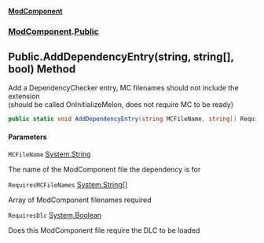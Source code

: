 #### [ModComponent](index.md 'index')
### [ModComponent](index.md#ModComponent 'ModComponent').[Public](Public.md 'ModComponent.Public')

## Public.AddDependencyEntry(string, string[], bool) Method

Add a DependencyChecker entry, MC filenames should not include the extension  
(should be called OnInitializeMelon, does not require MC to be ready)

```csharp
public static void AddDependencyEntry(string MCFileName, string[] RequiresMCFileNames, bool RequiresDlc=false);
```
#### Parameters

<a name='ModComponent.Public.AddDependencyEntry(string,string[],bool).MCFileName'></a>

`MCFileName` [System.String](https://docs.microsoft.com/en-us/dotnet/api/System.String 'System.String')

The name of the ModComponent file the dependency is for

<a name='ModComponent.Public.AddDependencyEntry(string,string[],bool).RequiresMCFileNames'></a>

`RequiresMCFileNames` [System.String](https://docs.microsoft.com/en-us/dotnet/api/System.String 'System.String')[[]](https://docs.microsoft.com/en-us/dotnet/api/System.Array 'System.Array')

Array of ModComponent filenames required

<a name='ModComponent.Public.AddDependencyEntry(string,string[],bool).RequiresDlc'></a>

`RequiresDlc` [System.Boolean](https://docs.microsoft.com/en-us/dotnet/api/System.Boolean 'System.Boolean')

Does this ModComponent file require the DLC to be loaded